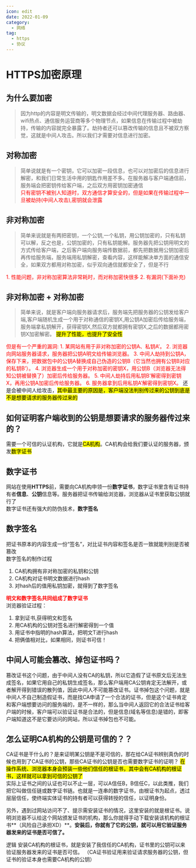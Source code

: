 ```yaml
---
icon: edit
date: 2022-01-09
category:
  - 网络
tag:
  - https
  - 协议
---
```


# HTTPS加密原理  
## 为什么要加密
>因为http的内容是明文传输的，明文数据会经过中间代理服务器、路由器、wifi热点、通信服务运营商等多个物理节点，如果信息在传输过程中被劫持，传输的内容就完全暴露了。劫持者还可以篡改传输的信息且不被双方察觉，这就是中间人攻击。所以我们才需要对信息进行加密。

## 对称加密
>简单说就是有一个密钥，它可以加密一段信息，也可以对加密后的信息进行解密，和我们日常生活中用的钥匙作用差不多。在服务器与客户端通信前，服务端会把密钥传给客户端，之后双方用密钥加密通信  
<font color="red">只有密钥不被别人知道时，双方通信才算安全的，但是如果在传输过程中一旦被劫持(中间人攻击),密钥就会泄露</font>

## 非对称加密
>简单来说就是有两把密钥，一个公钥,一个私钥，用公钥加密的，只有私钥可以解，反之也是，公钥加密的，只有私钥能解。服务器先把公钥用明文的方式传给客户端，之后客户端向服务端传数据前，都先把数据用公钥加密后再传给服务端，服务端用私钥解密，查看内容，这样能解决单方面的通信安全，如果双方都用对称加密，似乎双向通信就都安全了，但是不行
<font color="red">
1. 性能问题，非对称加密算法非常耗时，而对称加密快很多  
2. 有漏洞(下面补充)
</font>

## 非对称加密 + 对称加密
>简单来说，就是客户端向服务器请求后，服务端先把服务器的公钥发给客户端,客户端随机生成一个用于对称通信的密钥X,用公钥A加密后传给服务端，服务端拿私钥解开，获得密钥X,然后双方就都拥有密钥X,之后的数据都用密钥X加密解密。  <mark>提升了性能，也提升了安全性</mark>  
<font color="red">
但是有一个严重的漏洞:
1. 某网站有用于非对称加密的公钥A、私钥A’。
2. 浏览器向网站服务器请求，服务器把公钥A明文给传输浏览器。
3. 中间人劫持到公钥A，保存下来，把数据包中的公钥A替换成自己伪造的公钥B（它当然也拥有公钥B对应的私钥B’）。
4. 浏览器生成一个用于对称加密的密钥X，用公钥B（浏览器无法得知公钥被替换了）加密后传给服务器。
5. 中间人劫持后用私钥B’解密得到密钥X，再用公钥A加密后传给服务器。
6. 服务器拿到后用私钥A’解密得到密钥X。
</font>  
还是会被中间人给攻击，<mark>其中最主要的原因是，客户端没法判别传过来的公钥到底是不是想要请求的服务器传过来的</mark>

## 如何证明客户端收到的公钥是想要请求的服务器传过来的？
需要一个可信的认证机构，它就是<mark>CA机构</mark>。CA机构会给我们要认证的服务器，颁发<mark>数字证书</mark>

## 数字证书
网站在使用**HTTPS**前，需要向CA机构申领一份**数字证书**，数字证书里含有证书持有者**信息**、**公钥**信息等。服务器把证书传输给浏览器，浏览器从证书里获取公钥就行了  
数字证书还有强大的防伪技术，**数字签名**

## 数字签名
把证书原本的内容生成一份“签名”，对比证书内容和签名是否一致就能判别是否被篡改  
数字签名的制作过程
1. CA机构拥有非对称加密的私钥和公钥
2. CA机构对证书明文数据进行hash
3. 对hash后的值用私钥加密，就得到了数字签名


<font color="red">**明文和数字签名共同组成了数字证书**</font>  
浏览器验证过程：
1. 拿到证书,获得明文和签名
2. 用CA机构的公钥对签名进行解密得到一个值
3. 用证书中指明的hash算法，把明文T进行hash
4. 把俩值相对比，如果相同，则证书可信！

## 中间人可能会篡改、掉包证书吗？
篡改证书这个问题，由于中间人没有CA的私钥，所以它造假了证书原文后无法生成签名，如果它用自己的私钥生成签名，那么客户端用CA公钥肯定无法解开，或者解开得到错误的散列值，因此中间人不可能篡改证书。证书掉包这个问题，就是中间人不自己制造假证书，而是找CA申请了一个合法的证书，但是这个证书肯定和客户端想要访问的服务端的，是不一样的，那么当中间人返回它的合法证书给客户端的时候，客户端可以验证证书是合法的，但是信息(域名等信息)是错的，即客户端知道这不是它要访问的网站，所以证书掉包也不可能。

## 怎么证明CA机构的公钥是可信的？？
CA证书是干什么的？是来证明某公钥是不是可信的，那在给CA证书辨别真伪的时候也用到了CA证书的公钥，那些CA证书的公钥是否也需要数字证书的证明？
<mark>在操作系统、浏览器本身会预装一些他们信任的根证书，其中会有CA机构的根证书，这样就可以拿到可信的公钥了</mark>  
实际上证书之间的认证也可以不止一层，可以A信任B，B信任C，以此类推，我们把它叫做信任链或数字证书链。也就是一连串的数字证书，由根证书为起点，透过层层信任，使终端实体证书的持有者可以获得转授的信任，以证明身份。

另外，遇到过网站访问不了、提示需安装证书的情况，这里安装的就是根证书。说明浏览器不认给这个网站颁发证书的机构，那么你就得手动下载安装该机构的根证书**（风险自己承担XD）**。**安装后，你就有了它的公钥，就可以用它验证服务器发来的证书是否可信了。**

逻辑
安装CA机构的根证书，就是安装了我信任的CA机构，证书里的公钥可以来验证服务器发来的证书是否可信。
（CA证书验证用来验证请求服务器的公钥，但证书的验证本身也需要CA机构的公钥）


